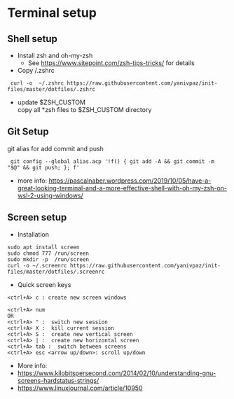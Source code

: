 # Terminal setup

## Shell setup

* Install zsh and oh-my-zsh
  * See https://www.sitepoint.com/zsh-tips-tricks/ for details
* Copy /.zshrc 
```
 curl -o  ~/.zshrc https://raw.githubusercontent.com/yanivpaz/init-files/master/dotfiles/.zshrc
```


* update $ZSH_CUSTOM  
copy all *zsh files to $ZSH_CUSTOM directory

## Git Setup
git alias for add commit and push
```
 git config --global alias.acp '!f() { git add -A && git commit -m "$@" && git push; }; f'
```
* more info:
https://pascalnaber.wordpress.com/2019/10/05/have-a-great-looking-terminal-and-a-more-effective-shell-with-oh-my-zsh-on-wsl-2-using-windows/

## Screen setup

* Installation
```
sudo apt install screen
sudo chmod 777 /run/screen
sudo mkdir -p  /run/screen
curl -o ~/.screenrc https://raw.githubusercontent.com/yanivpaz/init-files/master/dotfiles/.screenrc
```

* Quick screen keys 
```
<ctrl+A> c : create new screen windows

<ctrl+A> num
OR
<ctrl+A> " :  switch new session
<ctrl+A> X :  kill current session
<ctrl+A> S :  create new vertical screen
<ctrl+A> | :  create new horizontal screen
<ctrl+A> tab :  switch between screens
<ctrl+A> esc <arrow up/down>: scroll up/down
```

* More info:
* https://www.kilobitspersecond.com/2014/02/10/understanding-gnu-screens-hardstatus-strings/
* https://www.linuxjournal.com/article/10950 
